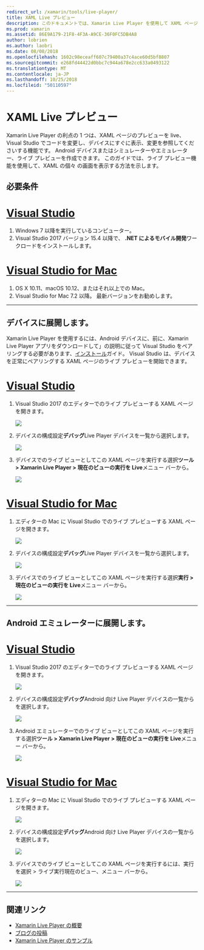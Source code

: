 ```yaml
---
redirect_url: /xamarin/tools/live-player/
title: XAML Live プレビュー
description: このドキュメントでは、Xamarin Live Player を使用して XAML ページのプレビューを live、XAML に変更を加えるし、デバイスにすぐに表示されます。 変更を確認する方法について説明します。
ms.prod: xamarin
ms.assetid: 86E9A179-21F8-4F3A-A9CE-36F0FC5DB4A8
author: lobrien
ms.author: laobri
ms.date: 08/08/2018
ms.openlocfilehash: 1602c98eceaff607c79400a37c4ace60d5bf8807
ms.sourcegitcommit: e268fd44422d0bbc7c944a678e2cc633a0493122
ms.translationtype: MT
ms.contentlocale: ja-JP
ms.lasthandoff: 10/25/2018
ms.locfileid: "50110597"
---
```

# <a name="xaml-live-previewing"></a>XAML Live プレビュー

Xamarin Live Player の利点の 1 つは、XAML ページのプレビューを live、Visual Studio でコードを変更し、デバイスにすぐに表示、変更を参照してくださいする機能です。 Android デバイスまたはシミュレーターやエミュレーター、ライブ プレビューを作成できます。 このガイドでは、ライブ プレビュー機能を使用して、XAML の個々 の画面を表示する方法を示します。

## <a name="requirements"></a>必要条件

# <a name="visual-studiotabwindows"></a>[Visual Studio](#tab/windows)

1. Windows 7 以降を実行しているコンピューター。
2. Visual Studio 2017 バージョン 15.4 以降で、 **.NET によるモバイル開発**ワークロードをインストールします。

# <a name="visual-studio-for-mactabmacos"></a>[Visual Studio for Mac](#tab/macos)

1. OS X 10.11、macOS 10.12、またはそれ以上での Mac。
2. Visual Studio for Mac 7.2 以降。 最新バージョンをお勧めします。

-----

<a name="deploydevice" />

## <a name="deploying-to-device"></a>デバイスに展開します。

Xamarin Live Player を使用するには、Android デバイスに、前に、Xamarin Live Player アプリをダウンロードして」の説明に従って Visual Studio をペアリングする必要があります、[インストール](~/tools/live-player/install.md)ガイド。 Visual Studio は、デバイスを正常にペアリングする XAML ページのライブ プレビューを開始できます。 

# <a name="visual-studiotabwindows"></a>[Visual Studio](#tab/windows)

1. Visual Studio 2017 のエディターでのライブ プレビューする XAML ページを開きます。

    ![](live-view-images/vs-image1.png)

2. デバイスの構成設定**デバッグ**Live Player デバイスを一覧から選択します。

    ![](live-view-images/vs-image2.png)

3. デバイスでのライブ ビューとしてこの XAML ページを実行する選択**ツール > Xamarin Live Player > 現在のビューの実行を Live**メニュー バーから。

    ![](live-view-images/vs-image3.png)

# <a name="visual-studio-for-mactabmacos"></a>[Visual Studio for Mac](#tab/macos)

1. エディターの Mac に Visual Studio でのライブ プレビューする XAML ページを開きます。

    ![](live-view-images/image1.png)

2. デバイスの構成設定**デバッグ**Live Player デバイスを一覧から選択します。

    ![](live-view-images/image2.png)

3. デバイスでのライブ ビューとしてこの XAML ページを実行する選択**実行 > 現在のビューの実行を Live**メニュー バーから。

    ![](live-view-images/image3.png)

-----

## <a name="deploying-to-android-emulator"></a>Android エミュレーターに展開します。

# <a name="visual-studiotabwindows"></a>[Visual Studio](#tab/windows)

1. Visual Studio 2017 のエディターでのライブ プレビューする XAML ページを開きます。

    ![](live-view-images/vs-image1.png)

2. デバイスの構成設定**デバッグ**Android 向け Live Player デバイスの一覧からを選択します。

    ![](live-view-images/vs-image4.png)

3. Android エミュレーターでのライブ ビューとしてこの XAML ページを実行する選択**ツール > Xamarin Live Player > 現在のビューの実行を Live**メニュー バーから。

    ![](live-view-images/vs-image3.png)

# <a name="visual-studio-for-mactabmacos"></a>[Visual Studio for Mac](#tab/macos)

1. エディターの Mac に Visual Studio でのライブ プレビューする XAML ページを開きます。

    ![](live-view-images/image7.png)

2. デバイスの構成設定**デバッグ**Android 向け Live Player デバイスの一覧からを選択します。

    ![](live-view-images/image6.png)

3. デバイスでのライブ ビューとしてこの XAML ページを実行するには、実行を選択 > ライブ実行現在のビュー、メニュー バーから。

    ![](live-view-images/image3.png)

-----

## <a name="related-links"></a>関連リンク

- [Xamarin Live Player の概要](https://xamarin.com/live)
- [ブログの投稿](https://blog.xamarin.com/live-player/)
- [Xamarin Live Player のサンプル](~/tools/live-player/samples.md)
